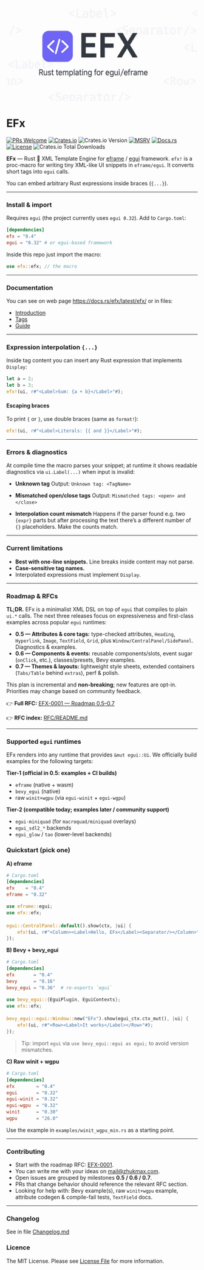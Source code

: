 ![EFX — Rust templating for egui/eframe](efx/docs/efx_cover.webp)

# EFx
[![PRs Welcome](https://img.shields.io/badge/PRs-welcome-brightgreen.svg?style=flat-square)](https://makeapullrequest.com)
[![Crates.io](https://img.shields.io/crates/v/efx.svg)](https://crates.io/crates/efx)
![Crates.io Version](https://img.shields.io/crates/v/efx-core?label=efx-core)
[![MSRV](https://img.shields.io/badge/rustc-1.85%2B-blue.svg)](#)
[![Docs.rs](https://docs.rs/efx/badge.svg)](https://docs.rs/efx)
[![License](https://img.shields.io/crates/l/efx)](https://github.com/ZhukMax/efx/blob/main/LICENSE)
![Crates.io Total Downloads](https://img.shields.io/crates/d/efx)

**EFx** — Rust 🦀 XML Template Engine for [eframe](https://github.com/emilk/egui/tree/master/crates/eframe) / [egui](https://github.com/emilk/egui) framework.
`efx!` is a proc-macro for writing tiny XML-like UI snippets in `eframe/egui`. It converts short tags into `egui` calls.

You can embed arbitrary Rust expressions inside braces (`{...}`).

---

### Install & import

Requires `egui` (the project currently uses `egui 0.32`). Add to `Cargo.toml`:
```toml
[dependencies]
efx = "0.4"
egui = "0.32" # or egui-based framework
```

Inside this repo just import the macro:
```rust
use efx::efx; // the macro
```

---

### Documentation
You can see on web page https://docs.rs/efx/latest/efx/ or in files:

- [Introduction](efx/docs/intro.md)
- [Tags](efx/docs/tags.md)
- [Guide](efx/docs/guide.md)

---

### Expression interpolation `{...}`

Inside tag content you can insert any Rust expression that implements `Display`:

```rust
let a = 2;
let b = 3;
efx!(ui, r#"<Label>Sum: {a + b}</Label>"#);
```

#### Escaping braces

To print `{` or `}`, use double braces (same as `format!`):

```rust
efx!(ui, r#"<Label>Literals: {{ and }}</Label>"#);
```

---

### Errors & diagnostics

At compile time the macro parses your snippet; at runtime it shows readable diagnostics via `ui.Label(...)` when input is invalid:

* **Unknown tag**
  Output: `Unknown tag: <TagName>`

* **Mismatched open/close tags**
  Output: `Mismatched tags: <open> and </close>`

* **Interpolation count mismatch**
  Happens if the parser found e.g. two `{expr}` parts but after processing the text there’s a different number of `{}` placeholders. Make the counts match.

---

### Current limitations

* **Best with one-line snippets.** Line breaks inside content may not parse.
* **Case-sensitive tag names.**
* Interpolated expressions must implement `Display`.

---

### Roadmap & RFCs

**TL;DR.** EFx is a minimalist XML DSL on top of `egui` that compiles to plain `ui.*` calls.
The next three releases focus on expressiveness and first-class examples across popular `egui` runtimes:

* **0.5 — Attributes & core tags:** type-checked attributes, `Heading`, `Hyperlink`, `Image`, `TextField`, `Grid`, plus `Window/CentralPanel/SidePanel`. Diagnostics & examples.
* **0.6 — Components & events:** reusable components/slots, event sugar (`onClick`, etc.), classes/presets, Bevy examples.
* **0.7 — Themes & layouts:** lightweight style sheets, extended containers (`Tabs/Table` behind `extras`), perf & polish.

This plan is incremental and **non-breaking**; new features are opt-in. Priorities may change based on community feedback.

👉 **Full RFC:** [EFX-0001 — Roadmap 0.5–0.7](efx/docs/rfcs/EFX-0001-roadmap-0.5-0.7.md)

👉 **RFC index:** [RFC/README.md](efx/docs/rfcs/README.md)

---

### Supported `egui` runtimes

EFx renders into any runtime that provides `&mut egui::Ui`. We officially build examples for the following targets:

**Tier-1 (official in 0.5: examples + CI builds)**

* `eframe` (native + wasm)
* `bevy_egui` (native)
* raw `winit+wgpu` (via `egui-winit` + `egui-wgpu`)

**Tier-2 (compatible today; examples later / community support)**

* `egui-miniquad` (for `macroquad/miniquad` overlays)
* `egui_sdl2_*` backends
* `egui_glow` / `tao` (lower-level backends)

### Quickstart (pick one)

**A) eframe**

```toml
# Cargo.toml
[dependencies]
efx    = "0.4"
eframe = "0.32"
```

```rust
use eframe::egui;
use efx::efx;

egui::CentralPanel::default().show(ctx, |ui| {
    efx!(ui, r#"<Column><Label>Hello, EFx</Label><Separator/></Column>"#);
});
```

**B) Bevy + bevy\_egui**

```toml
# Cargo.toml
[dependencies]
efx       = "0.4"
bevy      = "0.16"
bevy_egui = "0.36"  # re-exports `egui`
```

```rust
use bevy_egui::{EguiPlugin, EguiContexts};
use efx::efx;

bevy_egui::egui::Window::new("EFx").show(egui_ctx.ctx_mut(), |ui| {
    efx!(ui, r#"<Row><Label>It works</Label></Row>"#);
});
```

> Tip: import `egui` via `use bevy_egui::egui as egui;` to avoid version mismatches.

**C) Raw winit + wgpu**

```toml
# Cargo.toml
[dependencies]
efx        = "0.4"
egui       = "0.32"
egui-winit = "0.32"
egui-wgpu  = "0.32"
winit      = "0.30"
wgpu       = "26.0"
```

Use the example in `examples/winit_wgpu_min.rs` as a starting point.

---

### Contributing

* Start with the roadmap RFC: [EFX-0001](efx/docs/rfcs/EFX-0001-roadmap-0.5-0.7.md).
* You can write me with your ideas on [mail@zhukmax.com](mailto:mail@zhukmax.com).
* Open issues are grouped by milestones **0.5 / 0.6 / 0.7**.
* PRs that change behavior should reference the relevant RFC section.
* Looking for help with: Bevy example(s), raw `winit+wgpu` example, attribute codegen & compile-fail tests, `TextField` docs.

---

### Changelog
See in file [Changelog.md](efx/Changelog.md)

### Licence
The MIT License. Please see [License File](efx/LICENSE) for more information.
